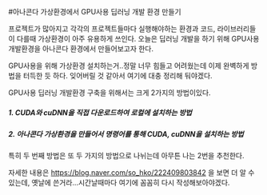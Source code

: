 #아나콘다 가상환경에서 GPU사용 딥러닝 개발 환경 만들기

프로젝트가 많아지고 각각의 프로젝트들마다 실행해야하는 환경과 코드, 라이브러리들이 다를때 가상환경이 아주 유용하게 쓰인다.
오늘은 딥러닝 개발을 하기 위해 GPU사용 개발환경을 아나콘다 환경에서 만들어보고자 한다.

GPU사용을 위해 가상환경 설치하는거..정말 너무 힘들고 어려웠는데
이제 완벽하게 방법을 터득한 듯 하다. 잊어버릴 것 같아서 여기에 대충 정리해 둬야겠다.

GPU사용 딥러닝 개발환경 구축을 위해서는 크게 2가지의 방법이있다.
##### 1. CUDA와 cuDNN을 직접 다운로드하여 로컬에 설치하는 방법
##### 2. 아나콘다 가상환경을 만들어서 명령어를 통해 CUDA, cuDNN을 설치하는 방법

특히 두 번째 방법은 또 두 가지의 방법으로 나뉘는데 아무튼 나는 2번을 추천한다.

자세한 내용은
https://blog.naver.com/so_hko/222409803842 
을 보면 더 알 수 있는데, 옛날에 쓴거라...시간날때마다 여기에 꼼꼼히 다시 작성해보아야겠다.